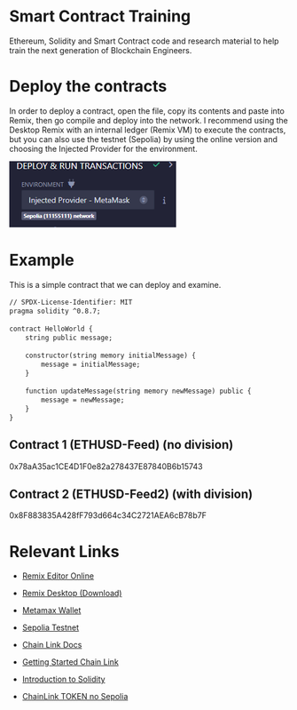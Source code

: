 # Smart Contract Training
Ethereum, Solidity and Smart Contract code and research material to help train the next generation of Blockchain Engineers.

Deploy the contracts
===
In order to deploy a contract, open the file, copy its contents and paste into Remix, then go compile and deploy into the network.
I recommend using the Desktop Remix with an internal ledger (Remix VM) to execute the contracts, but you can also use the testnet (Sepolia)
by using the online version and choosing the Injected Provider for the environment.

![Environment](LN001.png "Environment")


Example
====
This is a simple contract that we can deploy and examine.
```solidity
// SPDX-License-Identifier: MIT
pragma solidity ^0.8.7;

contract HelloWorld {
    string public message;

    constructor(string memory initialMessage) {
        message = initialMessage;
    }

    function updateMessage(string memory newMessage) public {
        message = newMessage;
    }
}
```

## Contract 1 (ETHUSD-Feed) (no division)
0x78aA35ac1CE4D1F0e82a278437E87840B6b15743

## Contract 2 (ETHUSD-Feed2) (with division)
0x8F883835A428fF793d664c34C2721AEA6cB78b7F

# Relevant Links
* [Remix Editor Online](https://remix.ethereum.org/)
* [Remix Desktop (Download)](https://github.com/ethereum/remix-desktop/releases)
* [Metamax Wallet](https://metamask.io/)
* [Sepolia Testnet](https://sepolia.etherscan.io/)
* [Chain Link Docs](https://docs.chain.link/)
* [Getting Started Chain Link](https://docs.chain.link/data-streams/getting-started)
* [Introduction to Solidity](https://docs.soliditylang.org/en/v0.8.25/introduction-to-smart-contracts.html)

* [ChainLink TOKEN no Sepolia](https://sepolia.etherscan.io/token/0x779877a7b0d9e8603169ddbd7836e478b4624789?a=0xa285a56bb18cb9b41347efd9720066322c3468fa)
